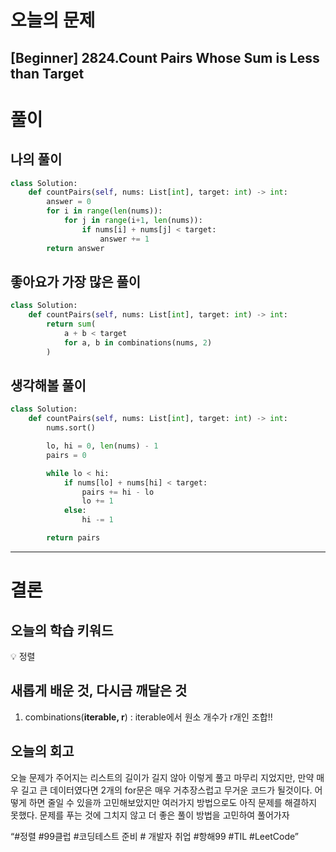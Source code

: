 # 오늘의 문제

## [Beginner] 2824.Count Pairs Whose Sum is Less than Target

# 풀이

## 나의 풀이

```python
class Solution:
    def countPairs(self, nums: List[int], target: int) -> int:
        answer = 0
        for i in range(len(nums)):
            for j in range(i+1, len(nums)):
                if nums[i] + nums[j] < target:
                    answer += 1
        return answer
```

## 좋아요가 가장 많은 풀이

```python
class Solution:
    def countPairs(self, nums: List[int], target: int) -> int:
        return sum(
            a + b < target
            for a, b in combinations(nums, 2)
        )
```

## 생각해볼 풀이

```python
class Solution:
    def countPairs(self, nums: List[int], target: int) -> int:
        nums.sort()

        lo, hi = 0, len(nums) - 1
        pairs = 0

        while lo < hi:
            if nums[lo] + nums[hi] < target:
                pairs += hi - lo
                lo += 1
            else:
                hi -= 1

        return pairs
```

---

# 결론

## 오늘의 학습 키워드

<aside>
💡 정렬

</aside>

## 새롭게 배운 것, 다시금 깨달은 것

1. combinations(**iterable, r**) : iterable에서 원소 개수가 r개인 조합!!

## 오늘의 회고

오늘 문제가 주어지는 리스트의 길이가 길지 않아 이렇게 풀고 마무리 지었지만, 만약 매우 길고 큰 데이터였다면 2개의 for문은 매우 거추장스럽고 무거운 코드가 될것이다. 어떻게 하면 줄일 수 있을까 고민해보았지만 여러가지 방법으로도 아직 문제를 해결하지 못했다. 문제를 푸는 것에 그치지 않고 더 좋은 풀이 방법을 고민하여 풀어가자

“#정렬 #99클럽 #코딩테스트 준비 # 개발자 취업 #항해99 #TIL #LeetCode”